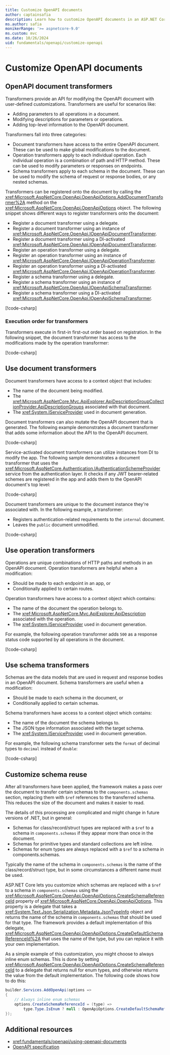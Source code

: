 ```yaml
---
title: Customize OpenAPI documents
author: captainsafia
description: Learn how to customize OpenAPI documents in an ASP.NET Core app
ms.author: safia
monikerRange: '>= aspnetcore-9.0'
ms.custom: mvc
ms.date: 10/26/2024
uid: fundamentals/openapi/customize-openapi
---
```

# Customize OpenAPI documents

<a name="transformers"></a>

## OpenAPI document transformers

Transformers provide an API for modifying the OpenAPI document with user-defined customizations. Transformers are useful for scenarios like:

* Adding parameters to all operations in a document.
* Modifying descriptions for parameters or operations.
* Adding top-level information to the OpenAPI document.

Transformers fall into three categories:

* Document transformers have access to the entire OpenAPI document. These can be used to make global modifications to the document.
* Operation transformers apply to each individual operation. Each individual operation is a combination of path and HTTP method. These can be used to modify parameters or responses on endpoints.
* Schema transformers apply to each schema in the document. These can be used to modify the schema of request or response bodies, or any nested schemas.

Transformers can be registered onto the document by calling the <xref:Microsoft.AspNetCore.OpenApi.OpenApiOptions.AddDocumentTransformer%2A> method on the <xref:Microsoft.AspNetCore.OpenApi.OpenApiOptions> object. The following snippet shows different ways to register transformers onto the document:

* Register a document transformer using a delegate.
* Register a document transformer using an instance of <xref:Microsoft.AspNetCore.OpenApi.IOpenApiDocumentTransformer>.
* Register a document transformer using a DI-activated <xref:Microsoft.AspNetCore.OpenApi.IOpenApiDocumentTransformer>.
* Register an operation transformer using a delegate.
* Register an operation transformer using an instance of <xref:Microsoft.AspNetCore.OpenApi.IOpenApiOperationTransformer>.
* Register an operation transformer using a DI-activated <xref:Microsoft.AspNetCore.OpenApi.IOpenApiOperationTransformer>.
* Register a schema transformer using a delegate.
* Register a schema transformer using an instance of <xref:Microsoft.AspNetCore.OpenApi.IOpenApiSchemaTransformer>.
* Register a schema transformer using a DI-activated <xref:Microsoft.AspNetCore.OpenApi.IOpenApiSchemaTransformer>.

[!code-csharp[](~/fundamentals/openapi/samples/9.x/WebMinOpenApi/Program.cs?name=snippet_transUse&highlight=8-19)]

### Execution order for transformers

Transformers execute in first-in first-out order based on registration. In the following snippet, the document transformer has access to the modifications made by the operation transformer:

[!code-csharp[](~/fundamentals/openapi/samples/9.x/WebMinOpenApi/Program.cs?name=snippet_transInOut&highlight=3-9)]

## Use document transformers

Document transformers have access to a context object that includes:

* The name of the document being modified.
* The <xref:Microsoft.AspNetCore.Mvc.ApiExplorer.ApiDescriptionGroupCollectionProvider.ApiDescriptionGroups> associated with that document.
* The <xref:System.IServiceProvider> used in document generation.

Document transformers can also mutate the OpenAPI document that is generated. The following example demonstrates a document transformer that adds some information about the API to the OpenAPI document.

[!code-csharp[](~/fundamentals/openapi/samples/9.x/WebMinOpenApi/Program.cs?name=snippet_documenttransformer1)]

Service-activated document transformers can utilize instances from DI to modify the app. The following sample demonstrates a document transformer that uses the <xref:Microsoft.AspNetCore.Authentication.IAuthenticationSchemeProvider> service from the authentication layer. It checks if any JWT bearer-related schemes are registered in the app and adds them to the OpenAPI document's top level:

[!code-csharp[](~/fundamentals/openapi/samples/9.x/WebMinOpenApi/Program.cs?name=snippet_documenttransformer2)]

Document transformers are unique to the document instance they're associated with. In the following example, a transformer:

* Registers authentication-related requirements to the `internal` document.
* Leaves the `public` document unmodified.

[!code-csharp[](~/fundamentals/openapi/samples/9.x/WebMinOpenApi/Program.cs?name=snippet_multidoc_operationtransformer1)]

## Use operation transformers

Operations are unique combinations of HTTP paths and methods in an OpenAPI document. Operation transformers are helpful when a modification:

* Should be made to each endpoint in an app, or
* Conditionally applied to certain routes.

Operation transformers have access to a context object which contains:

* The name of the document the operation belongs to.
* The <xref:Microsoft.AspNetCore.Mvc.ApiExplorer.ApiDescription> associated with the operation.
* The <xref:System.IServiceProvider> used in document generation.

For example, the following operation transformer adds `500` as a response status code supported by all operations in the document.

[!code-csharp[](~/fundamentals/openapi/samples/9.x/WebMinOpenApi/Program.cs?name=snippet_operationtransformer1)]

## Use schema transformers

Schemas are the data models that are used in request and response bodies in an OpenAPI document. Schema transformers are useful when a modification:

* Should be made to each schema in the document, or
* Conditionally applied to certain schemas.

Schema transformers have access to a context object which contains:

* The name of the document the schema belongs to.
* The JSON type information associated with the target schema.
* The <xref:System.IServiceProvider> used in document generation.

For example, the following schema transformer sets the `format` of decimal types to `decimal` instead of `double`:

[!code-csharp[](~/fundamentals/openapi/samples/9.x/WebMinOpenApi/Program.cs?name=snippet_schematransformer1)]

## Customize schema reuse

After all transformers have been applied, the framework makes a pass over the document to transfer certain schemas
to the `components.schemas` section, replacing them with `$ref` references to the transferred schema.
This reduces the size of the document and makes it easier to read.

The details of this processing are complicated and might change in future versions of .NET, but in general:

* Schemas for class/record/struct types are replaced with a `$ref` to a schema in `components.schemas`
  if they appear more than once in the document.
* Schemas for primitive types and standard collections are left inline.
* Schemas for enum types are always replaced with a `$ref` to a schema in components.schemas.

Typically the name of the schema in `components.schemas` is the name of the class/record/struct type,
but in some circumstances a different name must be used.

ASP.NET Core lets you customize which schemas are replaced with a `$ref` to a schema in `components.schemas`
using the <xref:Microsoft.AspNetCore.OpenApi.OpenApiOptions.CreateSchemaReferenceId> property of <xref:Microsoft.AspNetCore.OpenApi.OpenApiOptions>.
This property is a delegate that takes a <xref:System.Text.Json.Serialization.Metadata.JsonTypeInfo> object and returns the name of the schema
in `components.schemas` that should be used for that type.
The framework provides a default implementation of this delegate, <xref:Microsoft.AspNetCore.OpenApi.OpenApiOptions.CreateDefaultSchemaReferenceId%2A>
that uses the name of the type, but you can replace it with your own implementation.

As a simple example of this customization, you might choose to always inline enum schemas.
This is done by setting <xref:Microsoft.AspNetCore.OpenApi.OpenApiOptions.CreateSchemaReferenceId> to a delegate
that returns null for enum types, and otherwise returns the value from the default implementation.
The following code shows how to do this:

```csharp
builder.Services.AddOpenApi(options =>
{
    // Always inline enum schemas
    options.CreateSchemaReferenceId = (type) =>
        type.Type.IsEnum ? null : OpenApiOptions.CreateDefaultSchemaReferenceId(type);
});
```

## Additional resources

* <xref:fundamentals/openapi/using-openapi-documents>
* [OpenAPI specification](https://spec.openapis.org/oas/v3.0.3)
